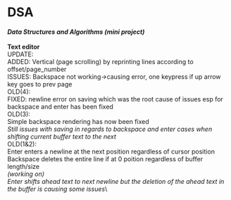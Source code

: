 # DSA
***Data Structures and Algorithms (mini project)***\
\
**Text editor**
\
UPDATE:\
ADDED: Vertical (page scrolling) by reprinting lines according to offset/page_number\
ISSUES: Backspace not working->causing error, one keypress if up arrow key goes to prev page\
OLD(4):\
FIXED: newline error on saving which was the root cause of issues esp for backspace and enter has been fixed\
OLD(3):\
Simple backspace rendering has now been fixed\
*Still issues with saving in regards to backspace and enter cases when shifting current buffer text to the next*\
OLD(1&2):\
Enter enters a newline at the next position regardless of cursor position\
Backspace deletes the entire line if at 0 poition regardless of buffer length/size\
*(working on)\
Enter shifts ahead text to next newline but the deletion of the ahead text in the buffer is causing some issues*\
